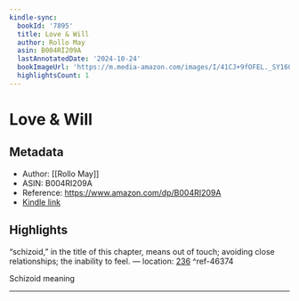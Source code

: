 ```yaml
---
kindle-sync:
  bookId: '7895'
  title: Love & Will
  author: Rollo May
  asin: B004RI209A
  lastAnnotatedDate: '2024-10-24'
  bookImageUrl: 'https://m.media-amazon.com/images/I/41CJ+9fOFEL._SY160.jpg'
  highlightsCount: 1
---
```

# Love & Will
## Metadata
* Author: [[Rollo May]]
* ASIN: B004RI209A
* Reference: https://www.amazon.com/dp/B004RI209A
* [Kindle link](kindle://book?action=open&asin=B004RI209A)

## Highlights
“schizoid,” in the title of this chapter, means out of touch; avoiding close relationships; the inability to feel. — location: [236](kindle://book?action=open&asin=B004RI209A&location=236) ^ref-46374

Schizoid meaning 

---
